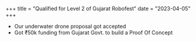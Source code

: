 +++
title = "Qualified for Level 2 of Gujarat Robofest"
date = "2023-04-05"
+++

- Our underwater drone proposal got accepted
- Got ₹50k funding from Gujarat Govt. to build a Proof Of Concept